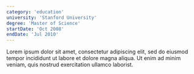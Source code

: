 ```yaml
---
category: 'education'
university: 'Stanford University'
degree: 'Master of Science'
startDate: 'Oct 2008'
endDate: 'Jul 2010'
---
```


Lorem ipsum dolor sit amet, consectetur adipiscing elit, sed do eiusmod tempor incididunt ut labore et dolore magna aliqua. Ut enim ad minim veniam, quis nostrud exercitation ullamco laborist.
